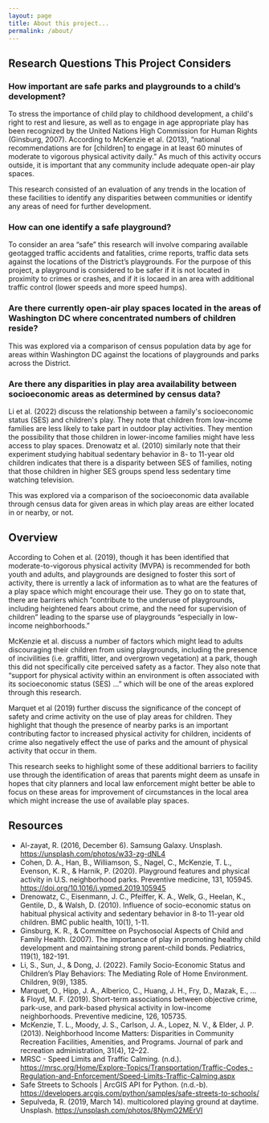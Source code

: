 ```yaml
---
layout: page
title: About this project...
permalink: /about/
---
```


## Research Questions This Project Considers

### How important are safe parks and playgrounds to a child’s development?

To stress the importance of child play to childhood development, a child's right to rest and liesure, as well as to engage in age appropriate play has been recognized by the United Nations High Commission for Human Rights (Ginsburg, 2007). According to McKenzie et al. (2013), “national recommendations are for [children] to engage in at least 60 minutes of moderate to vigorous physical activity daily.” As much of this activity occurs outside, it is important that any community include adequate open-air play spaces. 

This research consisted of an evaluation of any trends in the location of these facilities to identify any disparities between communities or identify any areas of need for further development. 

### How can one identify a safe playground?

To consider an area “safe” this research will involve comparing available geotagged traffic accidents and fatalities, crime reports, traffic data sets against the locations of the District’s playgrounds. For the purpose of this project, a playground is considered to be safer if it is not located in proximity to crimes or crashes, and if it is locaed in an area with additional traffic control (lower speeds and more speed humps).

### Are there currently open-air play spaces located in the areas of Washington DC where concentrated numbers of children reside?

This was explored via a comparison of census population data by age for areas within Washington DC against the locations of playgrounds and parks across the District. 

### Are there any disparities in play area availability between socioeconomic areas as determined by census data?

Li et al. (2022) discuss the relationship between a family's socioeconomic status (SES) and children's play. They note that children from low-income families are less likely to take part in outdoor play activities. They mention the possibility that those children in lower-income families might have less access to play spaces. Drenowatz et al. (2010) similarly note that their experiment studying habitual sedentary behavior in 8- to 11-year old children indicates that there is a disparity between SES of families, noting that those children in higher SES groups spend less sedentary time watching television. 

This was explored via a comparison of the socioeconomic data available through census data for given areas in which play areas are either located in or nearby, or not. 

## Overview

According to Cohen et al. (2019), though it has been identified that moderate-to-vigorous physical activity (MVPA) is recommended for both youth and adults, and playgrounds are designed to foster this sort of activity, there is urrently a lack of information as to what are the features of a play space which might encourage their use. They go on to state that, there are barriers which ”contribute to the underuse of playgrounds, including heightened fears about crime, and the need for supervision of children” leading to the sparse use of playgrounds “especially in low- income neighborhoods.” 

McKenzie et al. discuss a number of factors which might lead to adults discouraging their children from using playgrounds, including the presence of incivilities (i.e. graffiti, litter, and overgrown vegetation) at a park, though this did not specifically cite perceived safety as a factor. They also note that “support for physical activity within an environment is often associated with its socioeconomic status (SES) …” which will be one of the areas explored through this research. 

Marquet et al (2019) further discuss the significance of the concept of safety and crime activity on the use of play areas for children. They highlight that though the presence of nearby parks is an important contributing factor to increased physical activity for children, incidents of crime also negatively effect the use of parks and the amount of physical activity that occur in them.     

This research seeks to highlight some of these additional barriers to facility use through the identification of areas that parents might deem as unsafe in hopes that city planners and local law enforcement might better be able to focus on these areas for improvement of circumstances in the local area which might increase the use of available play spaces. 

## Resources

* Al-zayat, R. (2016, December 6). Samsung Galaxy. Unsplash. https://unsplash.com/photos/w33-zg-dNL4
* Cohen, D. A., Han, B., Williamson, S., Nagel, C., McKenzie, T. L., Evenson, K. R., & Harnik, P. (2020). Playground 	 features and physical activity in U.S. neighborhood parks. Preventive medicine, 131, 105945. https://doi.org/10.1016/j.ypmed.2019.105945
* Drenowatz, C., Eisenmann, J. C., Pfeiffer, K. A., Welk, G., Heelan, K., Gentile, D., & Walsh, D. (2010). Influence of socio-economic status on habitual physical activity and sedentary behavior in 8-to 11-year old children. BMC public health, 10(1), 1-11.
* Ginsburg, K. R., & Committee on Psychosocial Aspects of Child and Family Health. (2007). The importance of play in promoting healthy child development and maintaining strong parent-child bonds. Pediatrics, 119(1), 182-191.
* Li, S., Sun, J., & Dong, J. (2022). Family Socio-Economic Status and Children’s Play Behaviors: The Mediating Role of Home Environment. Children, 9(9), 1385.
* Marquet, O., Hipp, J. A., Alberico, C., Huang, J. H., Fry, D., Mazak, E., ... & Floyd, M. F. (2019). Short-term associations between objective crime, park-use, and park-based physical activity in low-income neighborhoods. Preventive medicine, 126, 105735.
* McKenzie, T. L., Moody, J. S., Carlson, J. A., Lopez, N. V., & Elder, J. P. (2013). Neighborhood Income Matters: 	Disparities in Community Recreation Facilities, Amenities, and Programs. Journal of park and recreation administration, 31(4), 12–22.
* MRSC - Speed Limits and Traffic Calming. (n.d.). https://mrsc.org/Home/Explore-Topics/Transportation/Traffic-Codes,-Regulation-and-Enforcement/Speed-Limits-Traffic-Calming.aspx
* Safe Streets to Schools | ArcGIS API for Python. (n.d.-b). https://developers.arcgis.com/python/samples/safe-streets-to-schools/
* Sepulveda, R. (2019, March 14). multicolored playing ground at daytime. Unsplash. https://unsplash.com/photos/8NymO2MErVI




